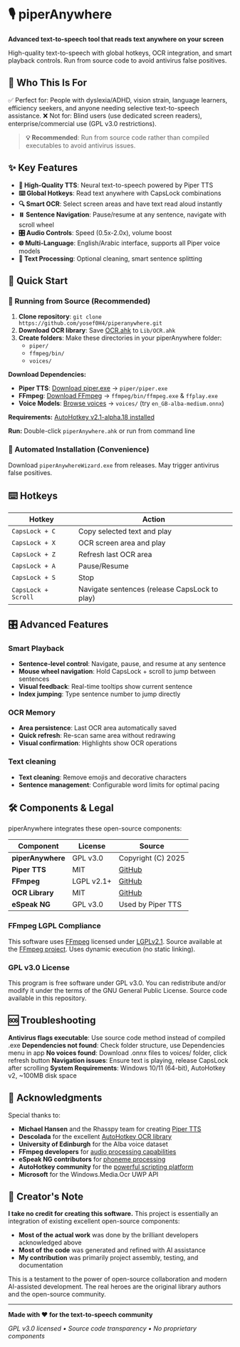 # 🎙️ piperAnywhere

**Advanced text-to-speech tool that reads text anywhere on your screen**

High-quality text-to-speech with global hotkeys, OCR integration, and smart playback controls. Run from source code to avoid antivirus false positives.

## 👥 Who This Is For
✅ Perfect for: People with dyslexia/ADHD, vision strain, language learners, efficiency seekers, and anyone needing selective text-to-speech assistance.
❌ Not for: Blind users (use dedicated screen readers), enterprise/commercial use (GPL v3.0 restrictions).

> **💡 Recommended**: Run from source code rather than compiled executables to avoid antivirus issues.

## ✨ Key Features

- **🎵 High-Quality TTS**: Neural text-to-speech powered by Piper TTS
- **⌨️ Global Hotkeys**: Read text anywhere with CapsLock combinations
- **🔍 Smart OCR**: Select screen areas and have text read aloud instantly
- **⏸️ Sentence Navigation**: Pause/resume at any sentence, navigate with scroll wheel
- **🎛️ Audio Controls**: Speed (0.5x-2.0x), volume boost
- **🌐 Multi-Language**: English/Arabic interface, supports all Piper voice models
- **🧹 Text Processing**: Optional cleaning, smart sentence splitting

## 🚀 Quick Start

### 🔧 Running from Source (Recommended)

1. **Clone repository**: `git clone https://github.com/yosef0H4/piperanywhere.git`
2. **Download OCR library**: Save [OCR.ahk](https://raw.githubusercontent.com/Descolada/OCR/main/Lib/OCR.ahk) to `Lib/OCR.ahk`
3. **Create folders**: Make these directories in your piperAnywhere folder:
   - `piper/`
   - `ffmpeg/bin/` 
   - `voices/`

**Download Dependencies:**
- **Piper TTS**: [Download piper.exe](https://github.com/rhasspy/piper/releases) → `piper/piper.exe`
- **FFmpeg**: [Download FFmpeg](https://ffmpeg.org/download.html) → `ffmpeg/bin/ffmpeg.exe` & `ffplay.exe`
- **Voice Models**: [Browse voices](https://huggingface.co/rhasspy/piper-voices/tree/main) → `voices/` (try `en_GB-alba-medium.onnx`)

**Requirements:** [AutoHotkey v2.1-alpha.18 installed](https://www.autohotkey.com/download/2.1/)

**Run:** Double-click `piperAnywhere.ahk` or run from command line

### 🎯 Automated Installation (Convenience)

Download `piperAnywhereWizard.exe` from releases. May trigger antivirus false positives.

## ⌨️ Hotkeys

| Hotkey | Action |
|--------|--------|
| `CapsLock + C` | Copy selected text and play |
| `CapsLock + X` | OCR screen area and play |
| `CapsLock + Z` | Refresh last OCR area |
| `CapsLock + A` | Pause/Resume |
| `CapsLock + S` | Stop |
| `CapsLock + Scroll` | Navigate sentences (release CapsLock to play) |

## 🎛️ Advanced Features

### Smart Playback
- **Sentence-level control**: Navigate, pause, and resume at any sentence
- **Mouse wheel navigation**: Hold CapsLock + scroll to jump between sentences
- **Visual feedback**: Real-time tooltips show current sentence
- **Index jumping**: Type sentence number to jump directly

### OCR Memory
- **Area persistence**: Last OCR area automatically saved
- **Quick refresh**: Re-scan same area without redrawing
- **Visual confirmation**: Highlights show OCR operations

### Text cleaning
- **Text cleaning**: Remove emojis and decorative characters
- **Sentence management**: Configurable word limits for optimal pacing

## 🛠️ Components & Legal

piperAnywhere integrates these open-source components:

| Component | License | Source |
|-----------|---------|---------|
| **piperAnywhere** | GPL v3.0 | Copyright (C) 2025 |
| **Piper TTS** | MIT | [GitHub](https://github.com/rhasspy/piper) |
| **FFmpeg** | LGPL v2.1+ | [GitHub](https://github.com/FFmpeg/FFmpeg) |
| **OCR Library** | MIT | [GitHub](https://github.com/Descolada/OCR/) |
| **eSpeak NG** | GPL v3.0 | Used by Piper TTS |

### FFmpeg LGPL Compliance
This software uses [FFmpeg](http://ffmpeg.org) licensed under [LGPLv2.1](http://www.gnu.org/licenses/old-licenses/lgpl-2.1.html). Source available at the [FFmpeg project](https://github.com/FFmpeg/FFmpeg). Uses dynamic execution (no static linking).

### GPL v3.0 License
This program is free software under GPL v3.0. You can redistribute and/or modify it under the terms of the GNU General Public License. Source code available in this repository.

## 🆘 Troubleshooting

**Antivirus flags executable**: Use source code method instead of compiled .exe
**Dependencies not found**: Check folder structure, use Dependencies menu in app
**No voices found**: Download .onnx files to voices/ folder, click refresh button
**Navigation issues**: Ensure text is playing, release CapsLock after scrolling
**System Requirements**: Windows 10/11 (64-bit), AutoHotkey v2, ~100MB disk space

## 🙏 Acknowledgments

Special thanks to:

- **Michael Hansen** and the Rhasspy team for creating [Piper TTS](https://github.com/rhasspy/piper)
- **Descolada** for the excellent [AutoHotkey OCR library](https://github.com/Descolada/OCR/)
- **University of Edinburgh** for the Alba voice dataset
- **FFmpeg developers** for [audio processing capabilities](https://ffmpeg.org/)
- **eSpeak NG contributors** for [phoneme processing](https://github.com/espeak-ng/espeak-ng)
- **AutoHotkey community** for the [powerful scripting platform](https://www.autohotkey.com/)
- **Microsoft** for the Windows.Media.Ocr UWP API

## 📝 Creator's Note

**I take no credit for creating this software.** This project is essentially an integration of existing excellent open-source components:

- **Most of the actual work** was done by the brilliant developers acknowledged above
- **Most of the code** was generated and refined with AI assistance
- **My contribution** was primarily project assembly, testing, and documentation

This is a testament to the power of open-source collaboration and modern AI-assisted development. The real heroes are the original library authors and the open-source community.

---

**Made with ❤️ for the text-to-speech community**

*GPL v3.0 licensed • Source code transparency • No proprietary components*